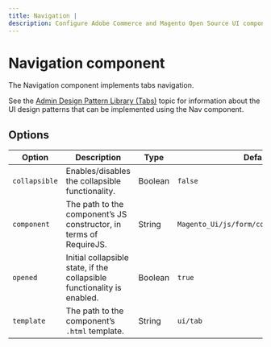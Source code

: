 ```yaml
---
title: Navigation |
description: Configure Adobe Commerce and Magento Open Source UI components and integrate them with other components.
---
```


# Navigation component

The Navigation component implements tabs navigation.

See the [Admin Design Pattern Library (Tabs)](https://developer.adobe.com/commerce/admin-developer/pattern-library/containers/tabs/) topic for information about the UI design patterns that can be implemented using the Nav component.

## Options

| Option        | Description                                                             | Type    | Default                                   |
|---------------|-------------------------------------------------------------------------|---------|-------------------------------------------|
| `collapsible` | Enables/disables the collapsible functionality.                         | Boolean | `false`                                   |
| `component`   | The path to the component’s JS constructor, in terms of RequireJS.      | String  | `Magento_Ui/js/form/components/tab_group` |
| `opened`      | Initial collapsible state, if the collapsible functionality is enabled. | Boolean | `true`                                    |
| `template`    | The path to the component’s `.html` template.                           | String  | `ui/tab`                                  |
